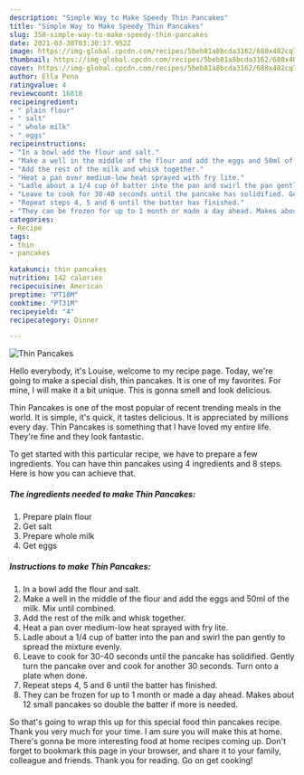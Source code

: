 ```yaml
---
description: "Simple Way to Make Speedy Thin Pancakes"
title: "Simple Way to Make Speedy Thin Pancakes"
slug: 350-simple-way-to-make-speedy-thin-pancakes
date: 2021-03-30T03:30:17.952Z
image: https://img-global.cpcdn.com/recipes/5beb81a8bcda3162/680x482cq70/thin-pancakes-recipe-main-photo.jpg
thumbnail: https://img-global.cpcdn.com/recipes/5beb81a8bcda3162/680x482cq70/thin-pancakes-recipe-main-photo.jpg
cover: https://img-global.cpcdn.com/recipes/5beb81a8bcda3162/680x482cq70/thin-pancakes-recipe-main-photo.jpg
author: Ella Pena
ratingvalue: 4
reviewcount: 16818
recipeingredient:
- " plain flour"
- " salt"
- " whole milk"
- " eggs"
recipeinstructions:
- "In a bowl add the flour and salt."
- "Make a well in the middle of the flour and add the eggs and 50ml of the milk. Mix until combined."
- "Add the rest of the milk and whisk together."
- "Heat a pan over medium-low heat sprayed with fry lite."
- "Ladle about a 1/4 cup of batter into the pan and swirl the pan gently to spread the mixture evenly."
- "Leave to cook for 30-40 seconds until the pancake has solidified. Gently turn the pancake over and cook for another 30 seconds. Turn onto a plate when done."
- "Repeat steps 4, 5 and 6 until the batter has finished."
- "They can be frozen for up to 1 month or made a day ahead. Makes about 12 small pancakes so double the batter if more is needed."
categories:
- Recipe
tags:
- thin
- pancakes

katakunci: thin pancakes 
nutrition: 142 calories
recipecuisine: American
preptime: "PT18M"
cooktime: "PT31M"
recipeyield: "4"
recipecategory: Dinner

---
```



![Thin Pancakes](https://img-global.cpcdn.com/recipes/5beb81a8bcda3162/680x482cq70/thin-pancakes-recipe-main-photo.jpg)

Hello everybody, it's Louise, welcome to my recipe page. Today, we're going to make a special dish, thin pancakes. It is one of my favorites. For mine, I will make it a bit unique. This is gonna smell and look delicious.

Thin Pancakes is one of the most popular of recent trending meals in the world. It is simple, it's quick, it tastes delicious. It is appreciated by millions every day. Thin Pancakes is something that I have loved my entire life. They're fine and they look fantastic.




To get started with this particular recipe, we have to prepare a few ingredients. You can have thin pancakes using 4 ingredients and 8 steps. Here is how you can achieve that.

<!--inarticleads1-->

##### The ingredients needed to make Thin Pancakes:

1. Prepare  plain flour
1. Get  salt
1. Prepare  whole milk
1. Get  eggs




<!--inarticleads2-->

##### Instructions to make Thin Pancakes:

1. In a bowl add the flour and salt.
1. Make a well in the middle of the flour and add the eggs and 50ml of the milk. Mix until combined.
1. Add the rest of the milk and whisk together.
1. Heat a pan over medium-low heat sprayed with fry lite.
1. Ladle about a 1/4 cup of batter into the pan and swirl the pan gently to spread the mixture evenly.
1. Leave to cook for 30-40 seconds until the pancake has solidified. Gently turn the pancake over and cook for another 30 seconds. Turn onto a plate when done.
1. Repeat steps 4, 5 and 6 until the batter has finished.
1. They can be frozen for up to 1 month or made a day ahead. Makes about 12 small pancakes so double the batter if more is needed.




So that's going to wrap this up for this special food thin pancakes recipe. Thank you very much for your time. I am sure you will make this at home. There's gonna be more interesting food at home recipes coming up. Don't forget to bookmark this page in your browser, and share it to your family, colleague and friends. Thank you for reading. Go on get cooking!
